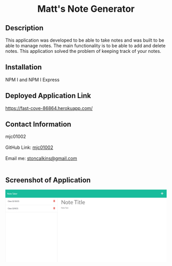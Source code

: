 
<h1 align="center">Matt's Note Generator</h1>
  

## Description
This application was developed to be able to take notes and was built to be able to manage notes.  The main functionality is to be able to add and delete notes.
This application solved the problem of keeping track of your notes.

## Installation
NPM I and NPM I Express

## Deployed Application Link
https://fast-cove-86864.herokuapp.com/

## Contact Information
mjc01002<br />
<br />
GitHub Link: [mjc01002](https://github.com/mjc01002)<br />
<br />
Email me: stoncalkins@gmail.com<br /><br />

## Screenshot of Application
![Image of Website](public/assets/images/appScreenShot.PNG)
